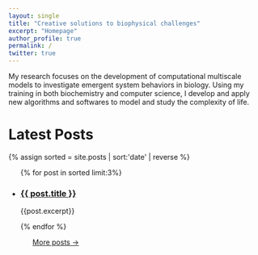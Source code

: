 ```yaml
---
layout: single
title: "Creative solutions to biophysical challenges"
excerpt: "Homepage"
author_profile: true
permalink: /
twitter: true
---
```


My research focuses on the development of computational multiscale models to
investigate emergent system behaviors in biology. Using my training in both
biochemistry and computer science, I develop and apply new algorithms and
softwares to model and study the complexity of life.

<h1>Latest Posts</h1>
{% assign sorted = site.posts | sort:'date' | reverse %}
<ul>
{% for post in sorted limit:3%}
	<div class="{{ include.type | default: "list" }}__item">
	  <article class="archive__item" itemscope itemtype="http://schema.org/CreativeWork">
	    <li>
	      <h3 class="archive__item-title" itemprop="headline">
			 	  <a href="{{ root_url }}{{ post.url }}">{{ post.title }}</a>
	      </h3>
        <p class="archive__item-excerpt" itemprop="description">{{post.excerpt}}</p>
	    </li>
	 </article>
	</div>
{% endfor %}
<ul>
<a href="/blog/" class="back-to-top">More posts &rarr;</a>

